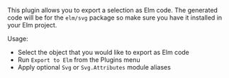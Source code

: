 This plugin allows you to export a selection as Elm code.
The generated code will be for the `elm/svg` package so make sure you have it installed in your Elm project.

Usage:

* Select the object that you would like to export as Elm code
* Run `Export to Elm` from the Plugins menu
* Apply optional `Svg` or `Svg.Attributes` module aliases
